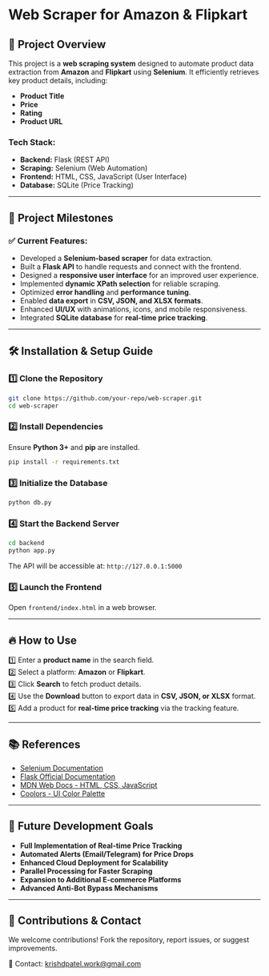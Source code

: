 # Web Scraper for Amazon & Flipkart

## 📌 Project Overview

This project is a **web scraping system** designed to automate product data extraction from **Amazon** and **Flipkart** using **Selenium**. It efficiently retrieves key product details, including:

- **Product Title**
- **Price**
- **Rating**
- **Product URL**

### **Tech Stack:**
- **Backend:** Flask (REST API)
- **Scraping:** Selenium (Web Automation)
- **Frontend:** HTML, CSS, JavaScript (User Interface)
- **Database:** SQLite (Price Tracking)

---

## 🚀 **Project Milestones**

### ✅ **Current Features:**

- Developed a **Selenium-based scraper** for data extraction.
- Built a **Flask API** to handle requests and connect with the frontend.
- Designed a **responsive user interface** for an improved user experience.
- Implemented **dynamic XPath selection** for reliable scraping.
- Optimized **error handling** and **performance tuning**.
- Enabled **data export** in **CSV, JSON, and XLSX formats**.
- Enhanced **UI/UX** with animations, icons, and mobile responsiveness.
- Integrated **SQLite database** for **real-time price tracking**.

---

## 🛠 **Installation & Setup Guide**

### **1️⃣ Clone the Repository**

```sh
git clone https://github.com/your-repo/web-scraper.git
cd web-scraper
```

### **2️⃣ Install Dependencies**
Ensure **Python 3+** and **pip** are installed.

```sh
pip install -r requirements.txt
```

### **3️⃣ Initialize the Database**
```sh
python db.py
```

### **4️⃣ Start the Backend Server**

```sh
cd backend
python app.py
```

The API will be accessible at: `http://127.0.0.1:5000`

### **5️⃣ Launch the Frontend**

Open `frontend/index.html` in a web browser.

---

## 🔥 **How to Use**

1️⃣ Enter a **product name** in the search field.  
2️⃣ Select a platform: **Amazon** or **Flipkart**.  
3️⃣ Click **Search** to fetch product details.  
4️⃣ Use the **Download** button to export data in **CSV, JSON, or XLSX** format.  
5️⃣ Add a product for **real-time price tracking** via the tracking feature.  

---

## 📚 **References**

- [Selenium Documentation](https://www.selenium.dev/documentation/)
- [Flask Official Documentation](https://flask.palletsprojects.com/)
- [MDN Web Docs - HTML, CSS, JavaScript](https://developer.mozilla.org/)
- [Coolors - UI Color Palette](https://coolors.co/8ecae6-219ebc-023047-ffb703-fb8500)

---

## 🔮 **Future Development Goals**

- **Full Implementation of Real-time Price Tracking**
- **Automated Alerts (Email/Telegram) for Price Drops**
- **Enhanced Cloud Deployment for Scalability**
- **Parallel Processing for Faster Scraping**
- **Expansion to Additional E-commerce Platforms**
- **Advanced Anti-Bot Bypass Mechanisms**

---

## 🤝 **Contributions & Contact**

We welcome contributions! Fork the repository, report issues, or suggest improvements.

📧 Contact: [krishdpatel.work@gmail.com](mailto:krishdpatel.work@gmail.com)


